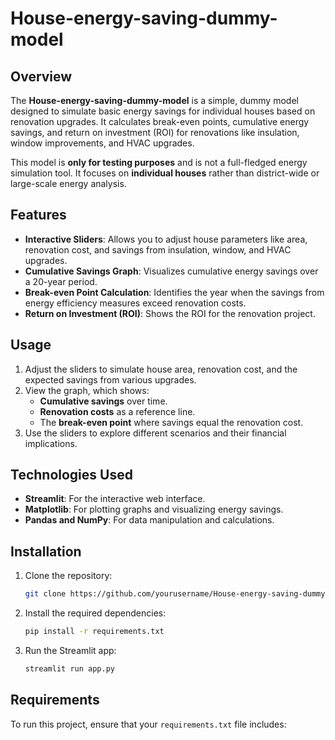 # House-energy-saving-dummy-model

## Overview
The **House-energy-saving-dummy-model** is a simple, dummy model designed to simulate basic energy savings for individual houses based on renovation upgrades. It calculates break-even points, cumulative energy savings, and return on investment (ROI) for renovations like insulation, window improvements, and HVAC upgrades. 

This model is **only for testing purposes** and is not a full-fledged energy simulation tool. It focuses on **individual houses** rather than district-wide or large-scale energy analysis. 

## Features
- **Interactive Sliders**: Allows you to adjust house parameters like area, renovation cost, and savings from insulation, window, and HVAC upgrades.
- **Cumulative Savings Graph**: Visualizes cumulative energy savings over a 20-year period.
- **Break-even Point Calculation**: Identifies the year when the savings from energy efficiency measures exceed renovation costs.
- **Return on Investment (ROI)**: Shows the ROI for the renovation project.

## Usage
1. Adjust the sliders to simulate house area, renovation cost, and the expected savings from various upgrades.
2. View the graph, which shows:
   - **Cumulative savings** over time.
   - **Renovation costs** as a reference line.
   - The **break-even point** where savings equal the renovation cost.
3. Use the sliders to explore different scenarios and their financial implications.

## Technologies Used
- **Streamlit**: For the interactive web interface.
- **Matplotlib**: For plotting graphs and visualizing energy savings.
- **Pandas and NumPy**: For data manipulation and calculations.

## Installation
1. Clone the repository:
    ```bash
    git clone https://github.com/yourusername/House-energy-saving-dummy-model.git
    ```
2. Install the required dependencies:
    ```bash
    pip install -r requirements.txt
    ```
3. Run the Streamlit app:
    ```bash
    streamlit run app.py
    ```

## Requirements
To run this project, ensure that your `requirements.txt` file includes:

